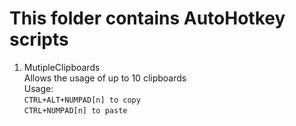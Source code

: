 # This folder contains AutoHotkey scripts
<ol>
  <li>MutipleClipboards
    <br>Allows the usage of up to 10 clipboards
    <br>Usage: 
    <br><code>CTRL+ALT+NUMPAD[n] to copy</code>
    <br><code>CTRL+NUMPAD[n] to paste</code>
  </li>
</ol>
